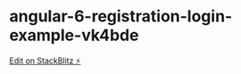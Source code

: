 # angular-6-registration-login-example-vk4bde

[Edit on StackBlitz ⚡️](https://stackblitz.com/edit/angular-6-registration-login-example-vk4bde)